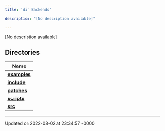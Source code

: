 ```yaml
---
title: 'dir Backends'

description: "[No description available]"

---
```







[No description available]

## Directories

| Name           |
| -------------- |
| **[examples](/documentation/code/darkbit_development/files/dir_fd42a26dfd45720795ea78af8b797244/#dir-examples)**  |
| **[include](/documentation/code/darkbit_development/files/dir_fff6544e2674f6c237f54e08cc1ccab4/#dir-include)**  |
| **[patches](/documentation/code/darkbit_development/files/dir_ce9c4c189a44d94cd4ce7dd1c6bca64b/#dir-patches)**  |
| **[scripts](/documentation/code/darkbit_development/files/dir_844c768eef53abfe888ab2eb544709b6/#dir-scripts)**  |
| **[src](/documentation/code/darkbit_development/files/dir_01bedd8e8802aa37dbcedab696961d56/#dir-src)**  |






-------------------------------

Updated on 2022-08-02 at 23:34:57 +0000
